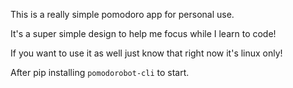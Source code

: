 This is a really simple pomodoro app for personal use.

It's a super simple design to help me focus while I learn
to code!

If you want to use it as well just know that right now it's linux only!


After pip installing `pomodorobot-cli` to start.
